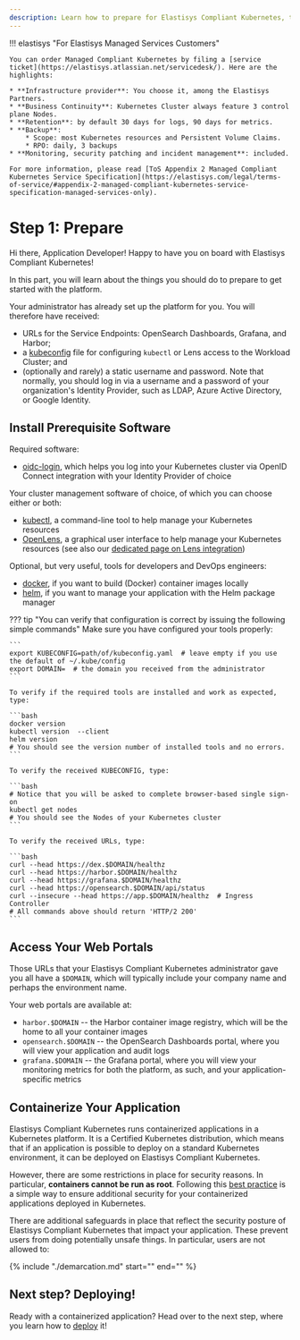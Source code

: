 ```yaml
---
description: Learn how to prepare for Elastisys Compliant Kubernetes, the security-hardened Kubernetes distribution
---
```


!!! elastisys "For Elastisys Managed Services Customers"

    You can order Managed Compliant Kubernetes by filing a [service ticket](https://elastisys.atlassian.net/servicedesk/). Here are the highlights:

    * **Infrastructure provider**: You choose it, among the Elastisys Partners.
    * **Business Continuity**: Kubernetes Cluster always feature 3 control plane Nodes.
    * **Retention**: by default 30 days for logs, 90 days for metrics.
    * **Backup**:
        * Scope: most Kubernetes resources and Persistent Volume Claims.
        * RPO: daily, 3 backups
    * **Monitoring, security patching and incident management**: included.

    For more information, please read [ToS Appendix 2 Managed Compliant Kubernetes Service Specification](https://elastisys.com/legal/terms-of-service/#appendix-2-managed-compliant-kubernetes-service-specification-managed-services-only).

# Step 1: Prepare

Hi there, Application Developer! Happy to have you on board with Elastisys Compliant Kubernetes!

In this part, you will learn about the things you should do to prepare to get started with the platform.

Your administrator has already set up the platform for you. You will therefore have received:

* URLs for the Service Endpoints: OpenSearch Dashboards, Grafana, and Harbor;
* a [kubeconfig](https://kubernetes.io/docs/concepts/configuration/organize-cluster-access-kubeconfig/) file for configuring `kubectl` or Lens access to the Workload Cluster; and
* (optionally and rarely) a static username and password. Note that normally, you should log in via a username and a password of your organization's Identity Provider, such as LDAP, Azure Active Directory, or Google Identity.

## Install Prerequisite Software

Required software:

* [oidc-login](https://github.com/int128/kubelogin), which helps you log into your Kubernetes cluster via OpenID Connect integration with your Identity Provider of choice

Your cluster management software of choice, of which you can choose either or both:

* [kubectl](https://kubernetes.io/docs/tasks/tools/), a command-line tool to help manage your Kubernetes resources
* [OpenLens](https://github.com/MuhammedKalkan/OpenLens/releases), a graphical user interface to help manage your Kubernetes resources (see also our [dedicated page on Lens integration](kubernetes-ui.md))

Optional, but very useful, tools for developers and DevOps engineers:

* [docker](https://docs.docker.com/get-docker/), if you want to build (Docker) container images locally
* [helm](https://helm.sh/docs/intro/install/), if you want to manage your application with the Helm package manager


??? tip "You can verify that configuration is correct by issuing the following simple commands"
    Make sure you have configured your tools properly:

    ```
    export KUBECONFIG=path/of/kubeconfig.yaml  # leave empty if you use the default of ~/.kube/config
    export DOMAIN=  # the domain you received from the administrator
    ```

    To verify if the required tools are installed and work as expected, type:

    ```bash
    docker version
    kubectl version  --client
    helm version
    # You should see the version number of installed tools and no errors.
    ```

    To verify the received KUBECONFIG, type:

    ```bash
    # Notice that you will be asked to complete browser-based single sign-on
    kubectl get nodes
    # You should see the Nodes of your Kubernetes cluster
    ```

    To verify the received URLs, type:

    ```bash
    curl --head https://dex.$DOMAIN/healthz
    curl --head https://harbor.$DOMAIN/healthz
    curl --head https://grafana.$DOMAIN/healthz
    curl --head https://opensearch.$DOMAIN/api/status
    curl --insecure --head https://app.$DOMAIN/healthz  # Ingress Controller
    # All commands above should return 'HTTP/2 200'
    ```

## Access Your Web Portals

Those URLs that your Elastisys Compliant Kubernetes administrator gave you all have a `$DOMAIN`, which will typically include your company name and perhaps the environment name.

Your web portals are available at:

* `harbor.$DOMAIN` -- the Harbor container image registry, which will be the home to all your container images
* `opensearch.$DOMAIN` -- the OpenSearch Dashboards portal, where you will view your application and audit logs
* `grafana.$DOMAIN` -- the Grafana portal, where you will view your monitoring metrics for both the platform, as such, and your application-specific metrics

## Containerize Your Application

Elastisys Compliant Kubernetes runs containerized applications in a Kubernetes platform. It is a Certified Kubernetes distribution, which means that if an application is possible to deploy on a standard Kubernetes environment, it can be deployed on Elastisys Compliant Kubernetes.

However, there are some restrictions in place for security reasons. In particular, **containers cannot be run as root**. Following this [best practice](https://docs.docker.com/develop/develop-images/instructions/#user) is a simple way to ensure additional security for your containerized applications deployed in Kubernetes.

There are additional safeguards in place that reflect the security posture of Elastisys Compliant Kubernetes that impact your application. These prevent users from doing potentially unsafe things. In particular, users are not allowed to:

{%
    include "./demarcation.md"
    start="<!--safeguards-start-->"
    end="<!--safeguards-end-->"
%}

## Next step? Deploying!

Ready with a containerized application? Head over to the next step, where you learn how to [deploy](deploy.md) it!
